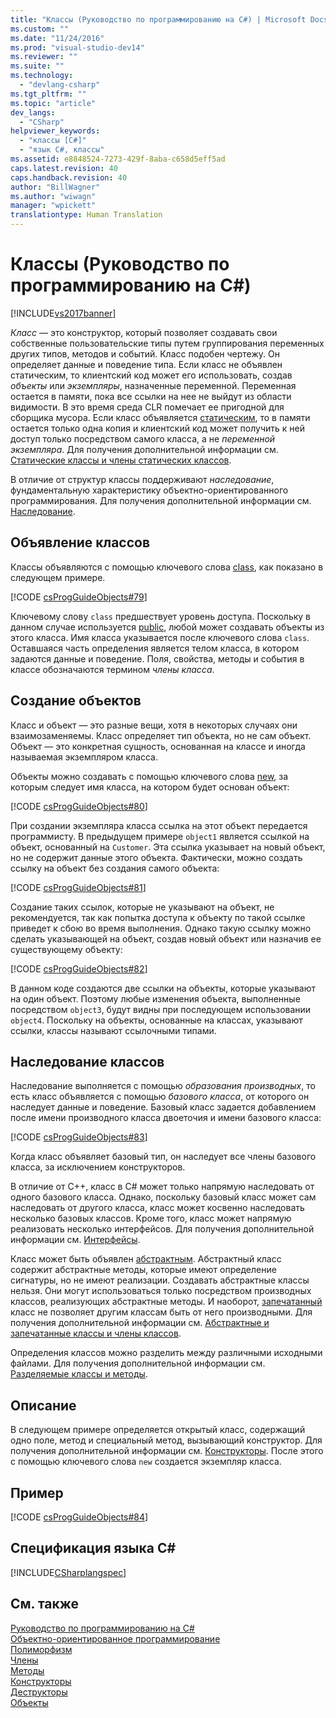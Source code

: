 ```yaml
---
title: "Классы (Руководство по программированию на C#) | Microsoft Docs"
ms.custom: ""
ms.date: "11/24/2016"
ms.prod: "visual-studio-dev14"
ms.reviewer: ""
ms.suite: ""
ms.technology: 
  - "devlang-csharp"
ms.tgt_pltfrm: ""
ms.topic: "article"
dev_langs: 
  - "CSharp"
helpviewer_keywords: 
  - "классы [C#]"
  - "язык C#, классы"
ms.assetid: e8848524-7273-429f-8aba-c658d5eff5ad
caps.latest.revision: 40
caps.handback.revision: 40
author: "BillWagner"
ms.author: "wiwagn"
manager: "wpickett"
translationtype: Human Translation
---
```

# Классы (Руководство по программированию на C#)
[!INCLUDE[vs2017banner](../../../csharp/includes/vs2017banner.md)]

*Класс* — это конструктор, который позволяет создавать свои собственные пользовательские типы путем группирования переменных других типов, методов и событий.  Класс подобен чертежу.  Он определяет данные и поведение типа.  Если класс не объявлен статическим, то клиентский код может его использовать, создав *объекты* или *экземпляры*, назначенные переменной.  Переменная остается в памяти, пока все ссылки на нее не выйдут из области видимости.  В это время среда CLR помечает ее пригодной для сборщика мусора.  Если класс объявляется [статическим](../../../csharp/language-reference/keywords/static.md), то в памяти остается только одна копия и клиентский код может получить к ней доступ только посредством самого класса, а не *переменной экземпляра*.  Для получения дополнительной информации см. [Статические классы и члены статических классов](../../../csharp/programming-guide/classes-and-structs/static-classes-and-static-class-members.md).  
  
 В отличие от структур классы поддерживают *наследование*, фундаментальную характеристику объектно\-ориентированного программирования.  Для получения дополнительной информации см. [Наследование](../../../csharp/programming-guide/classes-and-structs/inheritance.md).  
  
## Объявление классов  
 Классы объявляются с помощью ключевого слова [class](../../../csharp/language-reference/keywords/class.md), как показано в следующем примере.  
  
 [!CODE [csProgGuideObjects#79](../CodeSnippet/VS_Snippets_VBCSharp/csProgGuideObjects#79)]  
  
 Ключевому слову `class` предшествует уровень доступа.  Поскольку в данном случае используется [public](../../../csharp/language-reference/keywords/public.md), любой может создавать объекты из этого класса.  Имя класса указывается после ключевого слова `class`.  Оставшаяся часть определения является телом класса, в котором задаются данные и поведение.  Поля, свойства, методы и события в классе обозначаются термином *члены класса*.  
  
## Создание объектов  
 Класс и объект — это разные вещи, хотя в некоторых случаях они взаимозаменяемы.  Класс определяет тип объекта, но не сам объект.  Объект — это конкретная сущность, основанная на классе и иногда называемая экземпляром класса.  
  
 Объекты можно создавать с помощью ключевого слова [new](../../../csharp/language-reference/keywords/new.md), за которым следует имя класса, на котором будет основан объект:  
  
 [!CODE [csProgGuideObjects#80](../CodeSnippet/VS_Snippets_VBCSharp/csProgGuideObjects#80)]  
  
 При создании экземпляра класса ссылка на этот объект передается программисту.  В предыдущем примере `object1` является ссылкой на объект, основанный на `Customer`.  Эта ссылка указывает на новый объект, но не содержит данные этого объекта.  Фактически, можно создать ссылку на объект без создания самого объекта:  
  
 [!CODE [csProgGuideObjects#81](../CodeSnippet/VS_Snippets_VBCSharp/csProgGuideObjects#81)]  
  
 Создание таких ссылок, которые не указывают на объект, не рекомендуется, так как попытка доступа к объекту по такой ссылке приведет к сбою во время выполнения.  Однако такую ссылку можно сделать указывающей на объект, создав новый объект или назначив ее существующему объекту:  
  
 [!CODE [csProgGuideObjects#82](../CodeSnippet/VS_Snippets_VBCSharp/csProgGuideObjects#82)]  
  
 В данном коде создаются две ссылки на объекты, которые указывают на один объект.  Поэтому любые изменения объекта, выполненные посредством `object3`, будут видны при последующем использовании `object4`.  Поскольку на объекты, основанные на классах, указывают ссылки, классы называют ссылочными типами.  
  
## Наследование классов  
 Наследование выполняется с помощью *образования производных*, то есть класс объявляется с помощью *базового класса*, от которого он наследует данные и поведение.  Базовый класс задается добавлением после имени производного класса двоеточия и имени базового класса:  
  
 [!CODE [csProgGuideObjects#83](../CodeSnippet/VS_Snippets_VBCSharp/csProgGuideObjects#83)]  
  
 Когда класс объявляет базовый тип, он наследует все члены базового класса, за исключением конструкторов.  
  
 В отличие от C\+\+, класс в C\# может только напрямую наследовать от одного базового класса.  Однако, поскольку базовый класс может сам наследовать от другого класса, класс может косвенно наследовать несколько базовых классов.  Кроме того, класс может напрямую реализовать несколько интерфейсов.  Для получения дополнительной информации см. [Интерфейсы](../../../csharp/programming-guide/interfaces/index.md).  
  
 Класс может быть объявлен [абстрактным](../../../csharp/language-reference/keywords/abstract.md).  Абстрактный класс содержит абстрактные методы, которые имеют определение сигнатуры, но не имеют реализации.  Создавать абстрактные классы нельзя.  Они могут использоваться только посредством производных классов, реализующих абстрактные методы.  И наоборот, [запечатанный](../../../csharp/language-reference/keywords/sealed.md) класс не позволяет другим классам быть от него производными.  Для получения дополнительной информации см. [Абстрактные и запечатанные классы и члены классов](../../../csharp/programming-guide/classes-and-structs/abstract-and-sealed-classes-and-class-members.md).  
  
 Определения классов можно разделить между различными исходными файлами.  Для получения дополнительной информации см. [Разделяемые классы и методы](../../../csharp/programming-guide/classes-and-structs/partial-classes-and-methods.md).  
  
## Описание  
 В следующем примере определяется открытый класс, содержащий одно поле, метод и специальный метод, вызывающий конструктор.  Для получения дополнительной информации см. [Конструкторы](../../../csharp/programming-guide/classes-and-structs/constructors.md).  После этого с помощью ключевого слова `new` создается экземпляр класса.  
  
## Пример  
 [!CODE [csProgGuideObjects#84](../CodeSnippet/VS_Snippets_VBCSharp/csProgGuideObjects#84)]  
  
## Спецификация языка C\#  
 [!INCLUDE[CSharplangspec](../../../csharp/language-reference/keywords/includes/csharplangspec_md.md)]  
  
## См. также  
 [Руководство по программированию на C\#](../../../csharp/programming-guide/index.md)   
 [Объектно\-ориентированное программирование](../Topic/Object-Oriented%20Programming%20\(C%23%20and%20Visual%20Basic\).md)   
 [Полиморфизм](../../../csharp/programming-guide/classes-and-structs/polymorphism.md)   
 [Члены](../../../csharp/programming-guide/classes-and-structs/members.md)   
 [Методы](../../../csharp/programming-guide/classes-and-structs/methods.md)   
 [Конструкторы](../../../csharp/programming-guide/classes-and-structs/constructors.md)   
 [Деструкторы](../../../csharp/programming-guide/classes-and-structs/destructors.md)   
 [Объекты](../../../csharp/programming-guide/classes-and-structs/objects.md)